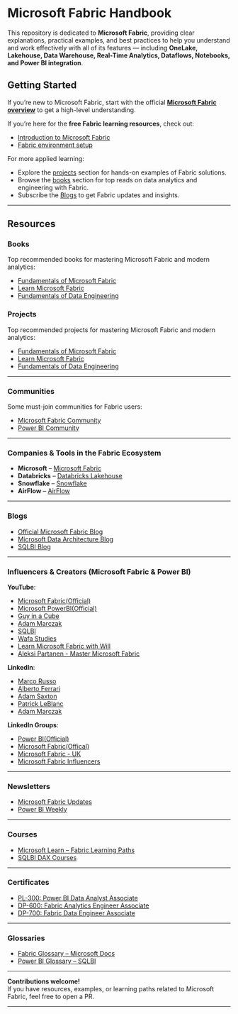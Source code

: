 # Microsoft Fabric Handbook

This repository is dedicated to **Microsoft Fabric**, providing clear explanations, practical examples, and best practices to help you understand and work effectively with all of its features — including **OneLake, Lakehouse, Data Warehouse, Real-Time Analytics, Dataflows, Notebooks, and Power BI integration**.

## Getting Started

If you’re new to Microsoft Fabric, start with the official **[Microsoft Fabric overview](https://learn.microsoft.com/fabric/)** to get a high-level understanding.

If you’re here for the **free Fabric learning resources**, check out:
- [Introduction to Microsoft Fabric](bootcamp/introduction.md)
- [Fabric environment setup](bootcamp/setup.md)

For more applied learning:
- Explore the [projects](projects.md) section for hands-on examples of Fabric solutions.
- Browse the [books](books.md) section for top reads on data analytics and engineering with Fabric.
- Subscribe the [Blogs](blogs.md) to get Fabric updates and insights.

---

## Resources

### Books

Top recommended books for mastering Microsoft Fabric and modern analytics:
- [Fundamentals of Microsoft Fabric](https://www.oreilly.com/library/view/fundamentals-of-microsoft/9781098172916/)
- [Learn Microsoft Fabric](https://www.oreilly.com/library/view/learn-microsoft-fabric/9781835082287/)
- [Fundamentals of Data Engineering](https://www.amazon.com/Fundamentals-Data-Engineering-Robust-Systems/dp/10981)

### Projects

Top recommended projects for mastering Microsoft Fabric and modern analytics:
- [Fundamentals of Microsoft Fabric](https://www.oreilly.com/library/view/fundamentals-of-microsoft/9781098172916/)
- [Learn Microsoft Fabric](https://www.oreilly.com/library/view/learn-microsoft-fabric/9781835082287/)
- [Fundamentals of Data Engineering](https://www.amazon.com/Fundamentals-Data-Engineering-Robust-Systems/dp/10981)

---

### Communities

Some must-join communities for Fabric users:
- [Microsoft Fabric Community](https://community.fabric.microsoft.com/)
- [Power BI Community](https://community.powerbi.com/)

---

### Companies & Tools in the Fabric Ecosystem

- **Microsoft** – [Microsoft Fabric](https://fabric.microsoft.com)
- **Databricks** – [Databricks Lakehouse](https://www.databricks.com/)
- **Snowflake** – [Snowflake](https://www.snowflake.com/)
- **AirFlow** – [AirFlow](https://airflow.apache.org/)


---

### Blogs

- [Official Microsoft Fabric Blog](https://blog.fabric.microsoft.com/)
- [Microsoft Data Architecture Blog](https://techcommunity.microsoft.com/t5/data-architecture-blog/bg-p/DataArchitectureBlog)
- [SQLBI Blog](https://www.sqlbi.com/blog/)

---

### Influencers & Creators (Microsoft Fabric & Power BI)

**YouTube**:
- [Microsoft Fabric(Official)](https://www.youtube.com/@MicrosoftFabric)
- [Microsoft PowerBI(Official)](https://www.youtube.com/@MicrosoftPowerBI)
- [Guy in a Cube](https://www.youtube.com/@GuyInACube)
- [Adam Marczak](https://www.youtube.com/@AdamMarczakYT)
- [SQLBI](https://www.youtube.com/@SQLBI)
- [Wafa Studies](https://www.youtube.com/@WafaStudies)
- [Learn Microsoft Fabric with Will](https://www.youtube.com/@LearnMicrosoftFabric)
- [Aleksi Partanen - Master Microsoft Fabric](https://www.youtube.com/@AleksiPartanenTech)

**LinkedIn**:
- [Marco Russo](https://www.linkedin.com/in/sqlbi)
- [Alberto Ferrari](https://www.linkedin.com/in/sqlbi)
- [Adam Saxton](https://www.linkedin.com/in/guyinacube/)
- [Patrick LeBlanc](https://www.linkedin.com/in/patrickdleblanc/)
- [Adam Marczak](https://www.linkedin.com/in/adam-marczak-96088929/)

**LinkedIn Groups**:
- [Power BI(Official)](https://www.linkedin.com/groups/7044693/)
- [Microsoft Fabric(Offical)](https://www.linkedin.com/showcase/microsoftfabric/)
- [Microsoft Fabric - UK](https://www.linkedin.com/groups/8909321/)
- [Microsoft Fabric Influencers](https://www.linkedin.com/groups/14653069/)

---

### Newsletters

- [Microsoft Fabric Updates](https://blog.fabric.microsoft.com/)
- [Power BI Weekly](https://powerbiweekly.info/)

---

### Courses

- [Microsoft Learn – Fabric Learning Paths](https://learn.microsoft.com/fabric/learning-paths/)
- [SQLBI DAX Courses](https://www.sqlbi.com/training/)

---

### Certificates

- [PL-300: Power BI Data Analyst Associate](https://learn.microsoft.com/en-us/credentials/certifications/data-analyst-associate/)
- [DP-600: Fabric Analytics Engineer Associate](https://learn.microsoft.com/credentials/certifications/fabric-analytics-engineer-associate/)
- [DP-700: Fabric Data Engineer Associate](https://learn.microsoft.com/credentials/certifications/fabric-data-engineer-associate/)

---


### Glossaries

- [Fabric Glossary – Microsoft Docs](https://learn.microsoft.com/fabric/get-started/glossary)
- [Power BI Glossary – SQLBI](https://www.sqlbi.com/glossary/)

---

**Contributions welcome!**  
If you have resources, examples, or learning paths related to Microsoft Fabric, feel free to open a PR.

---
